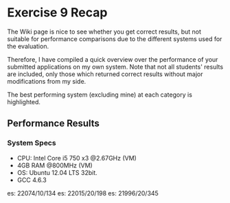 # Exercise 9 Recap
The Wiki page is nice to see whether you get correct results, but not suitable
for performance comparisons due to the different systems used for the evaluation.

Therefore, I have compiled a quick overview over the performance of your submitted
applications on my own system. Note that not all students' results are included,
only those which returned correct results without major modifications from my
side.

The best performing system (excluding mine) at each category is highlighted.

## Performance Results

### System Specs
* CPU: Intel Core i5 750 x3 @2.67GHz (VM)
* 4GB RAM @800MHz (VM)
* OS: Ubuntu 12.04 LTS 32bit. 
* GCC 4.6.3

es: 22074/10/134
es: 22015/20/198
es: 21996/20/345
